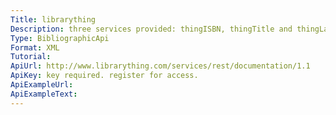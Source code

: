 ```yaml
---
Title: librarything
Description: three services provided: thingISBN, thingTitle and thingLang.  a web services API also provides full developer access to librarything data.  1000 requests per day
Type: BibliographicApi
Format: XML
Tutorial:
ApiUrl: http://www.librarything.com/services/rest/documentation/1.1
ApiKey: key required. register for access.
ApiExampleUrl:
ApiExampleText:
---
```

